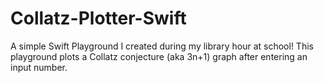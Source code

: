 # Collatz-Plotter-Swift
A simple Swift Playground I created during my library hour at school! This playground plots a Collatz conjecture (aka 3n+1) graph after entering an input number.
